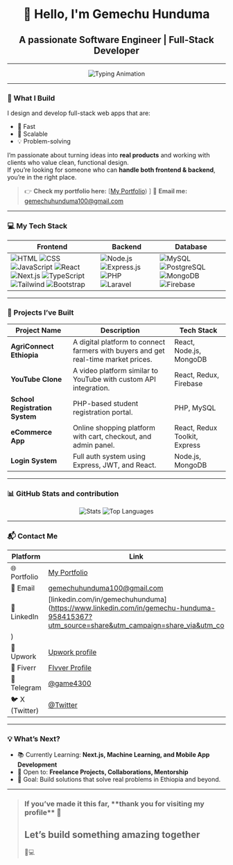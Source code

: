 <!-- PART 1: Greeting -->
<h1 align="center" color="red">👋 Hello, I'm Gemechu Hunduma</h1>
<h2 align="center">A passionate <span color="green">Software Engineer | Full-Stack 
Developer</span></h2>

---

<!-- PART 2: Typing Animation -->
<p align="center">
  <img src="https://readme-typing-svg.herokuapp.com?font=Fira+Code&weight=500&size=24&pause=1000&center=true&vCenter=true&width=450&lines=💻+Software+Engineer;🧑‍💻+Full-Stack+Developer;🌍+Open+Source+Contributor;🚀+Building+impactful+web+apps..." alt="Typing Animation" />
</p>

---

<!-- PART 3:-->
### 🚀 What I Build

I design and develop full-stack web apps that are:
- 🌟 Fast
- 🎯 Scalable
- 💡 Problem-solving

I’m passionate about turning ideas into **real products** and working with clients who value clean, functional design.  
If you’re looking for someone who can **handle both frontend & backend**, you’re in the right place.

> 👉 **Check my portfolio here:** [[My Portfolio](https://gemechuhunduma.vercel.app)) ]
> 📧 **Email me:** gemechuhunduma100@gmail.com

---

<!-- PART 4: Tech Stack -->
### 💻 My Tech Stack

| Frontend | Backend | Database |
|----------|---------|----------|
| ![HTML](https://img.shields.io/badge/HTML-E34F26?logo=html5&logoColor=white) ![CSS](https://img.shields.io/badge/CSS-1572B6?logo=css3&logoColor=white) ![JavaScript](https://img.shields.io/badge/JavaScript-F7DF1E?logo=javascript&logoColor=black) ![React](https://img.shields.io/badge/React-61DAFB?logo=react&logoColor=black) ![Next.js](https://img.shields.io/badge/Next.js-000?logo=next.js) ![TypeScript](https://img.shields.io/badge/TypeScript-3178C6?logo=typescript&logoColor=white) ![Tailwind](https://img.shields.io/badge/TailwindCSS-38B2AC?logo=tailwind-css&logoColor=white) ![Bootstrap](https://img.shields.io/badge/Bootstrap-7952B3?logo=bootstrap&logoColor=white) | ![Node.js](https://img.shields.io/badge/Node.js-339933?logo=node.js&logoColor=white) ![Express.js](https://img.shields.io/badge/Express.js-000?logo=express&logoColor=white) ![PHP](https://img.shields.io/badge/PHP-777BB4?logo=php&logoColor=white) ![Laravel](https://img.shields.io/badge/Laravel-F55247?logo=laravel&logoColor=white) | ![MySQL](https://img.shields.io/badge/MySQL-4479A1?logo=mysql&logoColor=white) ![PostgreSQL](https://img.shields.io/badge/PostgreSQL-336791?logo=postgresql&logoColor=white) ![MongoDB](https://img.shields.io/badge/MongoDB-47A248?logo=mongodb&logoColor=white) ![Firebase](https://img.shields.io/badge/Firebase-FFCA28?logo=firebase&logoColor=black) |

---

<!-- PART 5: Projects -->
### 🧱 Projects I’ve Built

| Project Name | Description | Tech Stack |
|--------------|-------------|------------|
| **AgriConnect Ethiopia** | A digital platform to connect farmers with buyers and get real-time market prices. | React, Node.js, MongoDB |
| **YouTube Clone** | A video platform similar to YouTube with custom API integration. | React, Redux, Firebase |
| **School Registration System** | PHP-based student registration portal. | PHP, MySQL |
| **eCommerce App** | Online shopping platform with cart, checkout, and admin panel. | React, Redux Toolkit, Express |
| **Login System** | Full auth system using Express, JWT, and React. | Node.js, MongoDB |

---

<!-- PART 6: GitHub Stats -->
### 📊 GitHub Stats and contribution 

<p align="center">
  <img src="https://github-readme-stats.vercel.app/api?username=gemechuH&show_icons=true&theme=tokyonight" alt="Stats" />
  <img src="https://github-readme-stats.vercel.app/api/top-langs/?username=gemechuH&layout=compact&theme=tokyonight" alt="Top Languages" />
</p>

---

<!-- PART 7: Contact Me -->
### 📬 Contact Me

| Platform | Link |
|----------|------|
| 🌐 Portfolio | [My Portfolio](https://gemechuhunduma.vercel.app) |
| 📧 Email | gemechuhunduma100@gmail.com |
| 💼 LinkedIn | [linkedin.com/in/gemechuhunduma](https://www.linkedin.com/in/gemechu-hunduma-958415367?utm_source=share&utm_campaign=share_via&utm_co
) |
| 🧳 Upwork | [Upwork profile](https://upwork.com) |
| 💸 Fiverr | [FIvver Profile](https://fiverr.com) |
| 💬 Telegram | [@game4300](https://t.me/game4300) |
| 🐦 X (Twitter) | [@Twitter](https://x.com/Upwork430) |

---

<!-- PART 8: Bonus -->
### 💡 What’s Next?

- 📚 Currently Learning: **Next.js, Machine Learning, and Mobile App Development**
- 🤝 Open to: **Freelance Projects, Collaborations, Mentorship**
- 🌱 Goal: Build solutions that solve real problems in Ethiopia and beyond.

---

> <h3> If you’ve made it this far, **thank you for visiting my profile** 🙏  </h3>
> <h2> Let’s build something amazing together</h2> 💼💻

